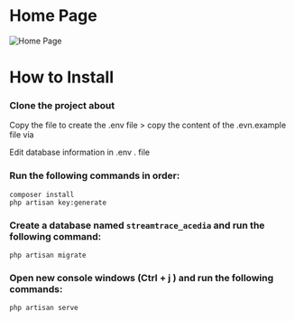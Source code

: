 # Home Page

![Home Page](https://streamtrace.xyz/) 

# How to Install

### Clone the project about

Copy the file to create the .env file > copy the content of the .evn.example file via

Edit database information in .env . file

### Run the following commands in order:

```
composer install
php artisan key:generate
```

### Create a database named ```streamtrace_acedia``` and run the following command:

```
php artisan migrate
```

### Open new console windows (Ctrl + j ) and run the following commands:

```
php artisan serve
```
